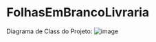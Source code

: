 # FolhasEmBrancoLivraria

Diagrama de Class do Projeto:
![image](https://user-images.githubusercontent.com/36134456/197046073-476c6c74-6ed3-4b04-bcbd-50753c2babda.png)
